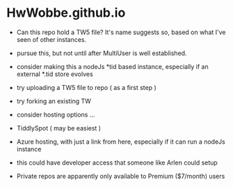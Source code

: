 # HwWobbe.github.io
* Can this repo hold a TW5 file?  It's name suggests so, based on what I've seen of other instances.
* pursue this, but not until after MultiUser is well established.
* consider making this a nodeJs *tid based instance, especially if an external *.tid store evolves
* try uploading a TW5 file to repo ( as a first step )
* try forking an existing TW

* consider hosting options ...
* TiddlySpot ( may be easiest )
* Azure hosting, with just a link from here, especially if it can run a nodeJs instance
* this could have developer access that someone like Arlen could setup

* Private repos are apparently only available to Premium ($7/month) users 
